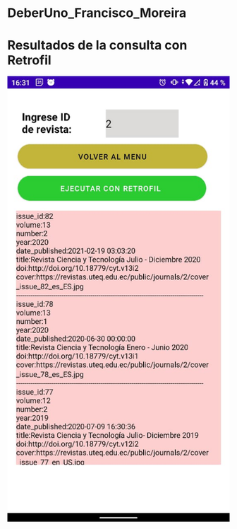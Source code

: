 # DeberUno_Francisco_Moreira
# Resultados de la consulta con Retrofil
![img](https://github.com/fmoreirag15/DeberUno_Francisco_Moreira/blob/main/imagenes/Retrofil_consulta.jpeg)

